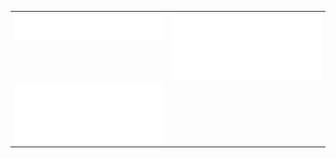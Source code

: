 <table>
    <tr>
        <td style="vertical-align: top">
            <a href="https://github.com/zailic">
                <img align="center" width="100%" src="assets/metrics/header.svg" />
            </a>
        </td>
        <td>
            <a href="https://github.com/zailic">
                <img align="center" width="100%" src="assets/metrics/achievements.svg" />
            </a>
        </td>
    </tr>
    <tr>
        <td style="vertical-align: top">
            <a href="https://github.com/zailic">
                <img align="center" width="100%" src="assets/metrics/isocalendar.svg" />
            </a>
        </td>
        <td>
        </td>
    </tr>
</table>